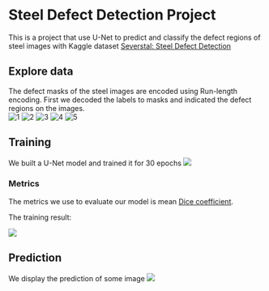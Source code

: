 # Steel Defect Detection Project

This is a project that use U-Net to predict and classify the defect regions of steel images with Kaggle dataset [Severstal: Steel Defect Detection](https://www.kaggle.com/c/severstal-steel-defect-detection/overview/evaluation)  
  

## Explore data
The defect masks of the steel images are encoded using Run-length encoding. First we decoded the labels to masks and indicated the defect regions on the images.  
![1](https://github.com/RocioLiu/DefectDetection/blob/master/assets/0002cc93b.jpg)
![2](https://github.com/RocioLiu/DefectDetection/blob/master/assets/0007a71bf.jpg)
![3](https://github.com/RocioLiu/DefectDetection/blob/master/assets/000a4bcdd.jpg)
![4](https://github.com/RocioLiu/DefectDetection/blob/master/assets/000f6bf48.jpg)
![5](https://github.com/RocioLiu/DefectDetection/blob/master/assets/0014fce06.jpg)
  
  
## Training
We built a U-Net model and trained it for 30 epochs
![](https://lmb.informatik.uni-freiburg.de/people/ronneber/u-net/u-net-architecture.png)    
  
### Metrics
The metrics we use to evaluate our model is mean [Dice coefficient](https://en.wikipedia.org/wiki/S%C3%B8rensen%E2%80%93Dice_coefficient).

The training result:

![](https://github.com/RocioLiu/DefectDetection/blob/master/assets/training1.png)
   
   
## Prediction
We display the prediction of some image
![](https://github.com/RocioLiu/DefectDetection/blob/master/assets/prediction1.png)  
  
  
